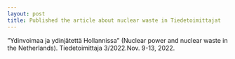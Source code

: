 ```yaml
---
layout: post
title: Published the article about nuclear waste in Tiedetoimittajat 
---
```

”Ydinvoimaa ja ydinjätettä Hollannissa” (Nuclear power and nuclear waste 
in the Netherlands). Tiedetoimittaja 3/2022.Nov. 9-13, 2022.
